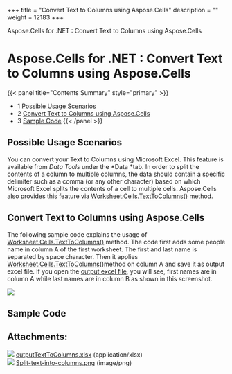 +++
title = "Convert Text to Columns using Aspose.Cells" 
description = "" 
weight = 12183 
+++

Aspose.Cells for .NET : Convert Text to Columns using Aspose.Cells  

# Aspose.Cells for .NET : Convert Text to Columns using Aspose.Cells


{{< panel title="Contents Summary" style="primary" >}}
*   1 [Possible Usage Scenarios](#ConvertTexttoColumnsusingAspose.Cells-PossibleUsageScenarios)
*   2 [Convert Text to Columns using Aspose.Cells](#ConvertTexttoColumnsusingAspose.Cells-ConvertTexttoColumnsusingAspose.Cells)
*   3 [Sample Code](#ConvertTexttoColumnsusingAspose.Cells-SampleCode)
{{< /panel >}}
## Possible Usage Scenarios

You can convert your Text to Columns using Microsoft Excel. This feature is available from *Data Tools* under the *Data *tab. In order to split the contents of a column to multiple columns, the data should contain a specific delimiter such as a comma (or any other character) based on which Microsoft Excel splits the contents of a cell to multiple cells. Aspose.Cells also provides this feature via [Worksheet.Cells.TextToColumns()](https://apireference.aspose.com/net/cells/aspose.cells/cells/methods/texttocolumns) method.

## Convert Text to Columns using Aspose.Cells

The following sample code explains the usage of [Worksheet.Cells.TextToColumns()](https://apireference.aspose.com/net/cells/aspose.cells/cells/methods/texttocolumns) method. The code first adds some people name in column A of the first worksheet. The first and last name is separated by space character. Then it applies [Worksheet.Cells.TextToColumns()](https://apireference.aspose.com/net/cells/aspose.cells/cells/methods/texttocolumns)method on column A and save it as output excel file. If you open the [output excel file](https://docs2.aspose.com/cells/net/attachments/25002706/25395213.xlsx), you will see, first names are in column A while last names are in column B as shown in this screenshot.

![](https://docs2.aspose.com/cells/net/attachments/25002706/25395214.png)

## Sample Code

## Attachments:

![](https://docs2.aspose.com/cells/net/images/icons/bullet_blue.gif) [outputTextToColumns.xlsx](https://docs2.aspose.com/cells/net/attachments/25002706/25395213.xlsx) (application/xlsx)  
![](https://docs2.aspose.com/cells/net/images/icons/bullet_blue.gif) [Split-text-into-columns.png](https://docs2.aspose.com/cells/net/attachments/25002706/25395214.png) (image/png)  

